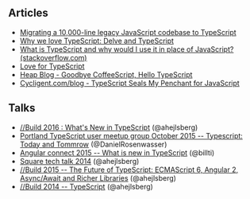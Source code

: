 ## Articles

* [Migrating a 10,000-line legacy JavaScript codebase to TypeScript](http://www.pgbovine.net/migrating-legacy-codebase-to-typescript.htm)
* [Why we love TypeScript: Delve and TypeScript](https://medium.com/@delveeng/why-we-love-typescript-bec2df88d6c2#.yonceora3)
* [What is TypeScript and why would I use it in place of JavaScript? (stackoverflow.com)](http://stackoverflow.com/questions/12694530/what-is-typescript-and-why-would-i-use-it-in-place-of-javascript)
* [Love for TypeScript](https://github.com/Microsoft/TypeScript/issues/10011)
* [Heap Blog - Goodbye CoffeeScript, Hello TypeScript](http://blog.heapanalytics.com/goodbye-coffeescript-hello-typescript/)
* [Cycligent.com/blog - TypeScript Seals My Penchant for JavaScript](https://www.cycligent.com/blog/typescript-seals-my-penchant-for-javascript/)

## Talks

* [//Build 2016 : What's New in TypeScript](https://www.youtube.com/watch?v=6wEVu_mkJjM) (@ahejlsberg)
* [Portland TypeScript user meetup group October 2015 -- Typescript: Today and Tommrow](https://www.youtube.com/watch?v=E1s_YP-l6-A) (@DanielRosenwasser)
* [Angular connect 2015 -- What is new in TypeScript](https://www.youtube.com/watch?v=_TDUV9R09PM) (@billti)
* [Square tech talk 2014](https://www.youtube.com/watch?v=b69vwMIphic) (@ahejlsberg)
* [//Build 2015 -- The Future of TypeScript: ECMAScript 6, Angular 2, Async/Await and Richer Libraries](https://www.youtube.com/watch?v=K6EBpMesubo) (@ahejlsberg)
* [//Build 2014 -- TypeScript](https://channel9.msdn.com/Events/Build/2014/3-576) (@ahejlsberg)
